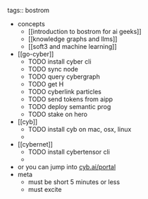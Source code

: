 tags:: bostrom

- concepts
	- [[introduction to bostrom for ai geeks]]
	- [[knowledge graphs and llms]]
	- [[soft3 and machine learning]]
- [[go-cyber]]
	- TODO install cyber cli
	- TODO sync node
	- TODO query cybergraph
	- TODO get H
	- TODO cyberlink particles
	- TODO send tokens from aipp
	- TODO deploy semantic prog
	- TODO stake on hero
- [[cyb]]
	- TODO install cyb on mac, osx, linux
	-
- [[cybernet]]
	- TODO install cybertensor cli
	-
- or you can jump into [cyb.ai/portal](https://cyb.ai/portal)
- meta
	- must be short 5 minutes or less
	- must excite